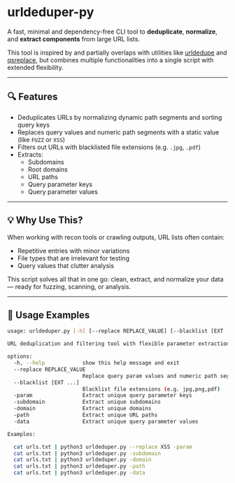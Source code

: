 # urldeduper-py

A fast, minimal and dependency-free CLI tool to **deduplicate**, **normalize**, and **extract components** from large URL lists.

This tool is inspired by and partially overlaps with utilities like [urldedupe](https://github.com/ameenmaali/urldedupe) and [qsreplace](https://github.com/tomnomnom/qsreplace), but combines multiple functionalities into a single script with extended flexibility.

---

## 🔍 Features

- Deduplicates URLs by normalizing dynamic path segments and sorting query keys
- Replaces query values and numeric path segments with a static value (like `FUZZ` or `XSS`)
- Filters out URLs with blacklisted file extensions (e.g. `.jpg`, `.pdf`)
- Extracts:
  - Subdomains
  - Root domains
  - URL paths
  - Query parameter keys
  - Query parameter values

---

## 💡 Why Use This?

When working with recon tools or crawling outputs, URL lists often contain:
- Repetitive entries with minor variations
- File types that are irrelevant for testing
- Query values that clutter analysis

This script solves all that in one go: clean, extract, and normalize your data — ready for fuzzing, scanning, or analysis.

---


## 🧪 Usage Examples

```bash
usage: urldeduper.py [-h] [--replace REPLACE_VALUE] [--blacklist [EXT ...]] [-param | -subdomain | -domain | -path | -data]

URL deduplication and filtering tool with flexible parameter extraction.

options:
  -h, --help            show this help message and exit
  --replace REPLACE_VALUE
                        Replace query param values and numeric path segments with this value
  --blacklist [EXT ...]
                        Blacklist file extensions (e.g. jpg,png,pdf)
  -param                Extract unique query parameter keys
  -subdomain            Extract unique subdomains
  -domain               Extract unique domains
  -path                 Extract unique URL paths
  -data                 Extract unique query parameter values

Examples:

  cat urls.txt | python3 urldeduper.py --replace XSS -param
  cat urls.txt | python3 urldeduper.py -subdomain
  cat urls.txt | python3 urldeduper.py -domain
  cat urls.txt | python3 urldeduper.py -path
  cat urls.txt | python3 urldeduper.py -data
```
